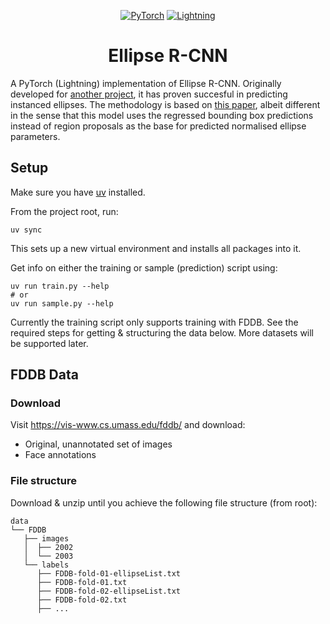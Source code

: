 <div align="center">

<a href="https://pytorch.org/get-started/locally/"><img alt="PyTorch" src="https://img.shields.io/badge/PyTorch-ee4c2c?logo=pytorch&logoColor=white"></a>
<a href="https://pytorchlightning.ai/"><img alt="Lightning" src="https://img.shields.io/badge/-Lightning-792ee5"></a>

# Ellipse R-CNN

</div>

A PyTorch (Lightning) implementation of Ellipse R-CNN. Originally developed for [another project](https://github.com/wdoppenberg/crater-detection), it has proven succesful in predicting instanced ellipses.
The methodology is based on [this paper](https://arxiv.org/abs/2001.11584), albeit different in the sense that this model uses the regressed bounding box predictions instead of region proposals as the base for predicted normalised ellipse parameters.


## Setup

Make sure you have [uv](https://docs.astral.sh/uv/getting-started/installation/) installed.

From the project root, run:

```shell
uv sync
```

This sets up a new virtual environment and installs all packages into it.

Get info on either the training or sample (prediction) script using:

```shell
uv run train.py --help
# or
uv run sample.py --help
```

Currently the training script only supports training with FDDB. See the required steps for
getting & structuring the data below. More datasets will be supported later.

## FDDB Data

### Download
Visit https://vis-www.cs.umass.edu/fddb/ and download:
* Original, unannotated set of images
* Face annotations


### File structure

Download & unzip until you achieve the following file structure (from root):


```
data
└── FDDB
   ├── images
   │  ├── 2002
   │  └── 2003
   └── labels
      ├── FDDB-fold-01-ellipseList.txt
      ├── FDDB-fold-01.txt
      ├── FDDB-fold-02-ellipseList.txt
      ├── FDDB-fold-02.txt
      ├── ...
```
